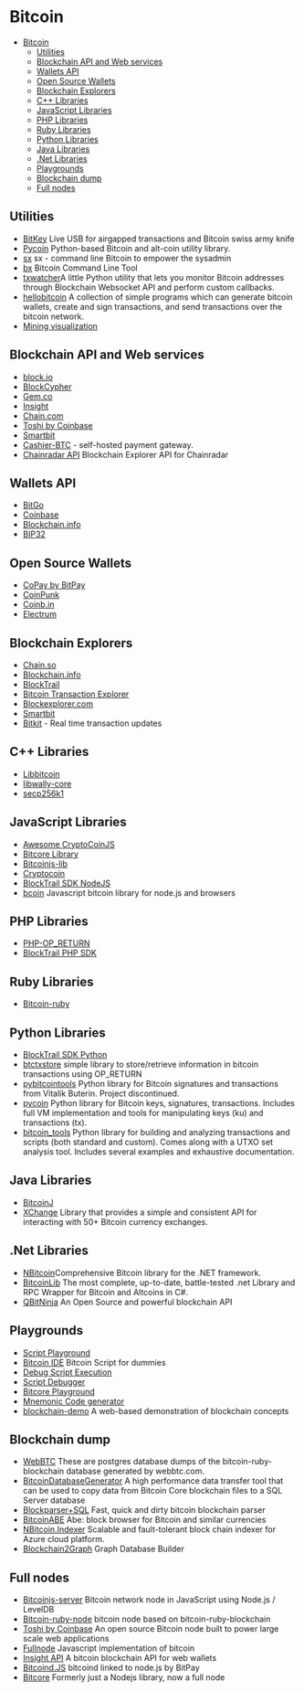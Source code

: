 # Bitcoin
- [Bitcoin](#bitcoin)
    - [Utilities](#utilities)
    - [Blockchain API and Web services](#blockchain-api-and-web-services)
    - [Wallets API](#wallets-api)
    - [Open Source Wallets](#open-source-wallets)
    - [Blockchain Explorers](#blockchain-explorers)
    - [C++ Libraries](#c-libraries)
    - [JavaScript Libraries](#javascript-libraries)
    - [PHP Libraries](#php-libraries)
    - [Ruby Libraries](#ruby-libraries)
    - [Python Libraries](#python-libraries)
    - [Java Libraries](#java-libraries)
    - [.Net Libraries](#net-libraries)
    - [Playgrounds](#playgrounds)
    - [Blockchain dump](#blockchain-dump)
    - [Full nodes](#full-nodes)


## Utilities

-   [BitKey](https://bitkey.io) Live USB for airgapped transactions and Bitcoin swiss army knife 
-   [Pycoin](https://github.com/richardkiss/pycoin) Python-based Bitcoin and alt-coin utility library.
-   [sx](https://github.com/spesmilo/sx/) sx - command line Bitcoin to empower the sysadmin
-   [bx](https://github.com/libbitcoin/libbitcoin-explorer) Bitcoin Command Line Tool
-   [txwatcher](https://github.com/tsileo/txwatcher)A little Python utility that lets you monitor Bitcoin addresses through Blockchain Websocket API and perform custom callbacks.
-   [hellobitcoin](https://github.com/prettymuchbryce/hellobitcoin) A collection of simple programs which can generate bitcoin wallets, create and sign transactions, and send transactions over the bitcoin network.
-   [Mining visualization](http://www.yogh.io/#mine:last)

## Blockchain API and Web services

-   [block.io](https://block.io)
-   [BlockCypher](http://www.blockcypher.com)
-   [Gem.co](https://gem.co)
-   [Insight](https://insight.is)
-   [Chain.com](https://chain.com)
-   [Toshi by Coinbase](https://toshi.io/)
-   [Smartbit](https://www.smartbit.com.au)
-   [Cashier-BTC](https://github.com/Overtorment/Cashier-BTC) - self-hosted payment gateway.
-   [Chainradar API](https://github.com/yasaricli/chainradar-api) Blockchain Explorer API for Chainradar

## Wallets API

-   [BitGo](https://www.bitgo.com/api/)
-   [Coinbase](https://developers.coinbase.com)
-   [Blockchain.info](https://blockchain.info/api)
-   [BIP32](http://bip32.org)

## Open Source Wallets

-   [CoPay by BitPay](https://copay.io/)
-   [CoinPunk](https://coinpunk.com/)
-   [Coinb.in](https://coinb.in)
-   [Electrum](https://electrum.org/)

## Blockchain Explorers

-   [Chain.so](http://chain.so)
-   [Blockchain.info](https://blockchain.info)
-   [BlockTrail](https://www.blocktrail.com/BTC) 
-   [Bitcoin Transaction Explorer](https://github.com/JornC/bitcoin-transaction-explorer)
-   [Blockexplorer.com](https://blockexplorer.com)
-   [Smartbit](https://www.smartbit.com.au)
-   [Bitkit](https://bitkit.live) - Real time transaction updates

## C++ Libraries

-   [Libbitcoin](https://libbitcoin.org/)
-   [libwally-core](https://github.com/ElementsProject/libwally-core)
-   [secp256k1](https://github.com/bitcoin-core/secp256k1)

## JavaScript Libraries

-   [Awesome CryptoCoinJS](https://github.com/cryptocoinjs/awesome-cryptocoinjs)
-   [Bitcore Library](https://github.com/bitpay/bitcore-lib)
-   [Bitcoinjs-lib](https://github.com/bitcoinjs/bitcoinjs-lib)
-   [Cryptocoin](https://github.com/cryptocoinjs/cryptocoin)
-   [BlockTrail SDK NodeJS](https://github.com/blocktrail/blocktrail-sdk-nodejs)
-   [bcoin](https://github.com/bcoin-org/bcoin) Javascript bitcoin library for node.js and browsers 

## PHP Libraries

-   [PHP-OP_RETURN](https://github.com/coinspark/php-OP_RETURN)
-   [BlockTrail PHP SDK](https://github.com/blocktrail/blocktrail-sdk-php)

## Ruby Libraries

-   [Bitcoin-ruby](https://github.com/lian/bitcoin-ruby)

## Python Libraries

-   [BlockTrail SDK Python](https://github.com/blocktrail/blocktrail-sdk-python)
-   [btctxstore](https://github.com/F483/btctxstore) simple library to store/retrieve information in bitcoin transactions using OP_RETURN
-   [pybitcointools](https://github.com/vbuterin/pybitcointools) Python library for Bitcoin signatures and transactions from Vitalik Buterin. Project discontinued.
-   [pycoin](https://github.com/richardkiss/pycoin) Python library for Bitcoin keys, signatures, transactions. Includes full VM implementation and tools for manipulating keys (ku) and transactions (tx).
-   [bitcoin_tools](https://github.com/sr-gi/bitcoin_tools) Python library for building and analyzing transactions and scripts (both standard and custom). Comes along with a UTXO set analysis tool. Includes several examples and exhaustive documentation. 

## Java Libraries

-   [BitcoinJ](https://bitcoinj.github.io)
-   [XChange](https://github.com/timmolter/XChange) Library that provides a simple and consistent API for interacting with 50+ Bitcoin currency exchanges.

## .Net Libraries

-   [NBitcoin](https://github.com/MetacoSA/NBitcoin)Comprehensive Bitcoin library for the .NET framework.
-   [BitcoinLib](https://github.com/GeorgeKimionis/BitcoinLib) The most complete, up-to-date, battle-tested .net Library and RPC Wrapper for Bitcoin and Altcoins in C#.
-   [QBitNinja](https://github.com/MetacoSA/QBitNinja) An Open Source and powerful blockchain API

## Playgrounds

-   [Script Playground](http://www.crmarsh.com/script-playground/)
-   [Bitcoin IDE](https://github.com/siminchen/bitcoinIDE) Bitcoin Script for dummies
-   [Debug Script Execution](https://webbtc.com/script)
-   [Script Debugger](https://github.com/kallewoof/btcdeb)
-   [Bitcore Playground](https://bitcore.io/playground/)
-   [Mnemonic Code generator](https://dcpos.github.io/bip39/)
-   [blockchain-demo](https://github.com/anders94/blockchain-demo/) A web-based demonstration of blockchain concepts

## Blockchain dump

-   [WebBTC](http://dumps.webbtc.com/bitcoin/) These are postgres database dumps of the bitcoin-ruby-blockchain database generated by webbtc.com.
-   [BitcoinDatabaseGenerator](https://github.com/ladimolnar/BitcoinDatabaseGenerator) A high performance data transfer tool that can be used to copy data from Bitcoin Core blockchain files to a SQL Server database
-   [Blockparser+SQL](https://github.com/mcdee/blockparser) Fast, quick and dirty bitcoin blockchain parser
-   [BitcoinABE](https://github.com/bitcoin-abe/bitcoin-abe) Abe: block browser for Bitcoin and similar currencies
-   [NBitcoin.Indexer](https://github.com/MetacoSA/NBitcoin.Indexer) Scalable and fault-tolerant block chain indexer for Azure cloud platform.
-   [Blockchain2Graph](https://github.com/straumat/blockchain2graph) Graph Database Builder

## Full nodes

-   [Bitcoinjs-server](https://github.com/bitcoinjs/bitcoinjs-server) Bitcoin network node in JavaScript using Node.js / LevelDB
-   [Bitcoin-ruby-node](https://github.com/mhanne/bitcoin-ruby-node) bitcoin node based on bitcoin-ruby-blockchain
-   [Toshi by Coinbase](https://toshi.io/) An open source Bitcoin node built to power large scale web applications
-   [Fullnode](https://github.com/ryanxcharles/fullnode) Javascript implementation of bitcoin
-   [Insight API](https://github.com/bitpay/insight-api) A bitcoin blockchain API for web wallets
-   [Bitcoind.JS](https://github.com/bitpay/bitcoind.js) bitcoind linked to node.js by BitPay
-   [Bitcore](https://github.com/bitpay/bitcore) Formerly just a Nodejs library, now a full node
